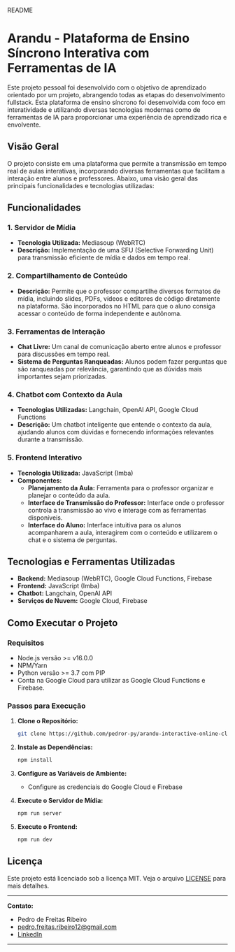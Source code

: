 README

# Arandu - Plataforma de Ensino Síncrono Interativa com Ferramentas de IA

Este projeto pessoal foi desenvolvido com o objetivo de aprendizado orientado por um projeto, abrangendo todas as etapas do desenvolvimento fullstack. Esta plataforma de ensino síncrono foi desenvolvida com foco em interatividade e utilizando diversas tecnologias modernas como de ferramentas de IA para proporcionar uma experiência de aprendizado rica e envolvente.


## Visão Geral

O projeto consiste em uma plataforma que permite a transmissão em tempo real de aulas interativas, incorporando diversas ferramentas que facilitam a interação entre alunos e professores. Abaixo, uma visão geral das principais funcionalidades e tecnologias utilizadas:

## Funcionalidades

### 1. Servidor de Mídia
- **Tecnologia Utilizada:** Mediasoup (WebRTC)
- **Descrição:** Implementação de uma SFU (Selective Forwarding Unit) para transmissão eficiente de mídia e dados em tempo real.

### 2. Compartilhamento de Conteúdo
- **Descrição:** Permite que o professor compartilhe diversos formatos de mídia, incluindo slides, PDFs, vídeos e editores de código diretamente na plataforma. São incorporados no HTML para que o aluno consiga acessar o conteúdo de forma independente e autônoma.

### 3. Ferramentas de Interação
- **Chat Livre:** Um canal de comunicação aberto entre alunos e professor para discussões em tempo real.
- **Sistema de Perguntas Ranqueadas:** Alunos podem fazer perguntas que são ranqueadas por relevância, garantindo que as dúvidas mais importantes sejam priorizadas.

### 4. Chatbot com Contexto da Aula
- **Tecnologias Utilizadas:** Langchain, OpenAI API, Google Cloud Functions
- **Descrição:** Um chatbot inteligente que entende o contexto da aula, ajudando alunos com dúvidas e fornecendo informações relevantes durante a transmissão.

### 5. Frontend Interativo
- **Tecnologia Utilizada:** JavaScript (Imba)
- **Componentes:**
  - **Planejamento da Aula:** Ferramenta para o professor organizar e planejar o conteúdo da aula.
  - **Interface de Transmissão do Professor:** Interface onde o professor controla a transmissão ao vivo e interage com as ferramentas disponíveis.
  - **Interface do Aluno:** Interface intuitiva para os alunos acompanharem a aula, interagirem com o conteúdo e utilizarem o chat e o sistema de perguntas.

## Tecnologias e Ferramentas Utilizadas

- **Backend:** Mediasoup (WebRTC), Google Cloud Functions, Firebase
- **Frontend:** JavaScript (Imba)
- **Chatbot:** Langchain, OpenAI API
- **Serviços de Nuvem:** Google Cloud, Firebase

## Como Executar o Projeto

### Requisitos

- Node.js versão >= v16.0.0
- NPM/Yarn
- Python versão >= 3.7 com PIP
- Conta na Google Cloud para utilizar as Google Cloud Functions e Firebase.

### Passos para Execução

1. **Clone o Repositório:**
    ```bash
    git clone https://github.com/pedror-py/arandu-interactive-online-classes.git
    ```

2. **Instale as Dependências:**
    ```bash
    npm install
    ```

3. **Configure as Variáveis de Ambiente:**
    - Configure as credenciais do Google Cloud e Firebase

4. **Execute o Servidor de Mídia:**
    ```bash
    npm run server
    ```

5. **Execute o Frontend:**
    ```bash
    npm run dev
    ```

## Licença

Este projeto está licenciado sob a licença MIT. Veja o arquivo [LICENSE](LICENSE) para mais detalhes.

---

**Contato:**
- Pedro de Freitas Ribeiro
- pedro.freitas.ribeiro12@gmail.com
- [LinkedIn](linkedin.com/in/pedro-ribeiro-phd-790541302)

---
